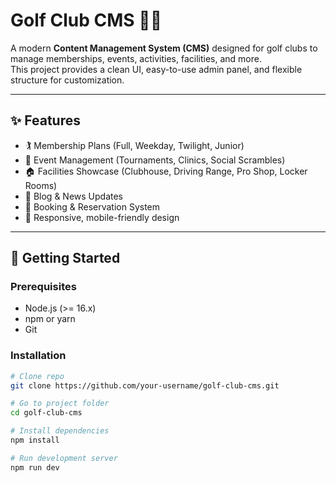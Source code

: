 # Golf Club CMS 🏌️‍♂️

A modern **Content Management System (CMS)** designed for golf clubs to manage memberships, events, activities, facilities, and more.  
This project provides a clean UI, easy-to-use admin panel, and flexible structure for customization.

---

## ✨ Features

- 🏌️ Membership Plans (Full, Weekday, Twilight, Junior)
- 🎉 Event Management (Tournaments, Clinics, Social Scrambles)
- 🏠 Facilities Showcase (Clubhouse, Driving Range, Pro Shop, Locker Rooms)
- 📰 Blog & News Updates
- 📅 Booking & Reservation System
- 📱 Responsive, mobile-friendly design

---

## 🚀 Getting Started

### Prerequisites
- Node.js (>= 16.x)
- npm or yarn
- Git

### Installation
```bash
# Clone repo
git clone https://github.com/your-username/golf-club-cms.git

# Go to project folder
cd golf-club-cms

# Install dependencies
npm install

# Run development server
npm run dev
